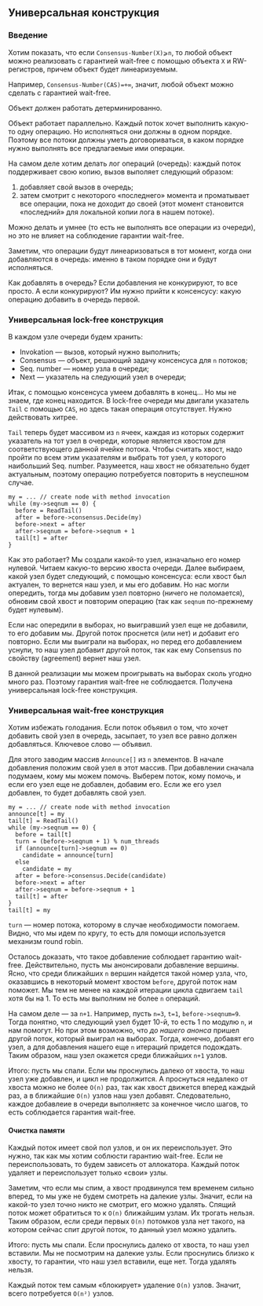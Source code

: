 ## Универсальная конструкция

### Введение

Хотим показать, что если `Consensus-Number(X)⩾n`, то любой объект можно реализовать с гарантией wait-free с помощью объекта `X` и RW-регистров, причем объект будет линеаризуемым.

Например, `Consensus-Number(CAS)=+∞`, значит, любой объект можно сделать с гарантией wait-free.

Объект должен работать детерминированно.

Объект работает параллельно. Каждый поток хочет выполнить какую-то одну операцию. Но исполняться они должны в одном порядке. Поэтому все потоки должны уметь договориваться, в каком порядке нужно выполнять все предлагаемые ими операции.

На самом деле хотим делать лог операций (очередь): каждый поток поддерживает свою копию, вызов выполяет следующий образом:
1. добавляет свой вызов в очередь;
2. затем смотрит с некоторого «последнего» момента и проматывает все операции, пока не доходит до своей (этот момент становится «последний» для локальной копии лога в нашем потоке).

Можно делать и умнее (то есть не выполнять все операции из очереди), но это не влияет на соблюдение гарантии wait-free.

Заметим, что операции будут линеаризоваться в тот момент, когда они добавляются в очередь: именно в таком порядке они и будут исполняться.

Как добавлять в очередь? Если добавления не конкурируют, то все просто. А если конкурируют? Им нужно прийти к консенсусу: какую операцию добавить в очередь первой.

### Универсальная lock-free конструкция

В каждом узле очереди будем хранить:
* Invokation — вызов, который нужно выполнить;
* Сonsensus — объект, решающий задачу консенсуса для `n` потоков;
* Seq. number — номер узла в очереди;
* Next — указатель на следующий узел в очереди;

Итак, с помощью консенсуса умеем добавлять в конец... Но мы не знаем, где конец находится. В lock-free очереди мы двигали указатель `Tail` с помощью `CAS`, но здесь такая операция отсутствует. Нужно действовать хитрее.

`Tail` теперь будет массивом из `n` ячеек, каждая из которых содержит указатель на тот узел в очереди, которые является хвостом для соответствующего данной ячейке потока. Чтобы считать хвост, надо пройти по всем этим указателям и выбрать тот узел, у которого наибольший Seq. number. Разумеется, наш хвост не обязательно будет актуальным, поэтому операцию потребуется повторить в неуспешном случае.

```
my = ... // create node with method invocation
while (my->seqnum == 0) {
  before = ReadTail()
  after = before->consensus.Decide(my)
  before->next = after
  after->seqnum = before->seqnum + 1
  tail[t] = after
}
```

Как это работает? Мы создали какой-то узел, изначально его номер нулевой. Читаем какую-то версию хвоста очереди. Далее выбираем, какой узел будет следующий, с помощью консенсуса: если хвост был актуален, то вернется наш узел, и мы его добавим. Но нас могли опередить, тогда мы добавим узел повторно (ничего не поломается), обновим свой хвост и повторим операцию (так как `seqnum` по-прежнему будет нулевым).

Если нас опередили в выборах, но выигравший узел еще не добавили, то его добавим мы. Другой поток проснется (или нет) и добавит его повторно. Если мы выиграли на выборах, но перед его добавлением уснули, то наш узел добавит другой поток, так как ему Consensus по свойству (agreement) вернет наш узел.

В данной реализации мы можем проигрывать на выборах сколь угодно много раз. Поэтому гарантия wait-free не соблюдается. Получена универсальная lock-free конструкция.

### Универсальная wait-free конструкция

Хотим избежать голодания. Если поток объявил о том, что хочет добавить свой узел в очередь, засыпает, то узел все равно должен добавляться. Ключевое слово — объявил.

Для этого заводим массив `Announce[]` из `n` элементов. В начале добавления положим свой узел в этот массив. При добавлении сначала подумаем, кому мы можем помочь. Выберем поток, кому помочь, и если его узел еще не добавлен, добавим его. Если же его узел добавлен, то будет добавлять свой узел.

```
my = ... // create node with method invocation
announce[t] = my
tail[t] = ReadTail()
while (my->seqnum == 0) {
  before = tail[t]
  turn = (before->seqnum + 1) % num_threads
  if (announce[turn]->seqnum == 0)
    candidate = announce[turn]
  else
    candidate = my
  after = before->consensus.Decide(candidate)
  before->next = after
  after->seqnum = before->seqnum + 1
  tail[t] = after
}
tail[t] = my
```

`turn` — номер потока, которому в случае необходимости помогаем. Видно, что мы идем по кругу, то есть для помощи используется механизм round robin.

Осталось доказать, что такое добавление соблюдает гарантию wait-free. Действительно, пусть мы анонсировали добавление вершины. Ясно, что среди ближайших `n` вершин найдется такой номер узла, что, оказавшись в некоторый момент хвостом `before`, другой поток нам поможет. Мы тем не менее на каждой итерации цикла сдвигаем `tail` хотя бы на 1. То есть мы выполним не более `n` операций.

На самом деле — за `n+1`. Например, пусть `n=3`, `t=1`, `before->seqnum=9`. Тогда понятно, что следующий узел будет 10-й, то есть 1 по модулю `n`, и нам помогут. Но при этом возможно, что _до нашего анонса_ пришел другой поток, который выиграл на выборах. Тогда, конечно, добавят его узел, а для добавления нашего еще `n` итераций придется подождать. Таким образом, наш узел окажется среди ближайших `n+1` узлов.

Итого: пусть мы спали. Если мы проснулись далеко от хвоста, то наш узел уже добавлен, и цикл не продолжится. А проснуться недалеко от хвоста можно не более `O(n)` раз, так как хвост движется вперед каждый раз, а в ближайшие `O(n)` узлов наш узел добавят.  Следовательно, каждое добавлеие в очереди выполняетс за конечное число шагов, то есть соблюдается гарантия wait-free.

#### Очистка памяти

Каждый поток имеет свой пол узлов, и он их переиспользует. Это нужно, так как мы хотим соблюсти гарантию wait-free. Если не переиспользовать, то будем зависеть от аллокатора. Каждый поток удаляет и переиспользует только «свои» узлы.

Заметим, что если мы спим, а хвост продвинулся тем временем сильно вперед, то мы уже не будем смотреть на далекие узлы. Значит, если на какой-то узел точно никто не смотрит, его можно удалять. Спящий поток может обратиться то к `O(n)` ближайшим узлам. Их трогать нельзя. Таким образом, если среди первых `O(n)` потомков узла нет такого, на котором сейчас спит другой поток, то данный узел можно удалить.

Итого: пусть мы спали. Если проснулись далеко от хвоста, то наш узел вставили. Мы не посмотрим на далекие узлы. Если проснулись близко к хвосту, то гарантии, что наш узел вставили, еще нет. Тогда удалять нельзя.

Каждый поток тем самым «блокирует» удаление `O(n)` узлов. Значит, всего потребуется `O(n²)` узлов.
